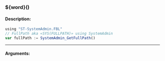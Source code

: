 ### ${word}()

#### Description:
```ts
using "ST-SystemAdmin.FBL"
// FullPath aka «SYS(FULLPATH)» using SystemAdmin
var fullPath := SystemAdmin_GetFullPath()
```
----
#### Arguments:
```ts
```
